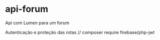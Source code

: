 # api-forum
Api com Lumen para um forum

Autenticação e proteção das rotas
// composer require firebase/php-jwt
